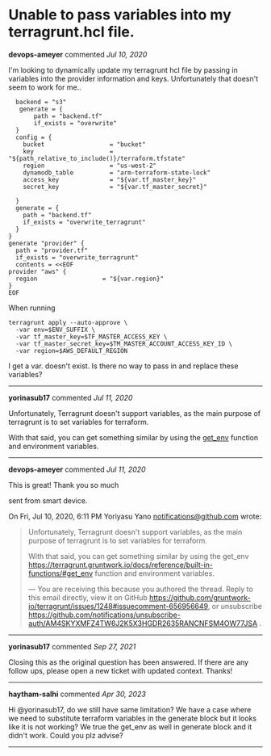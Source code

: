# Unable to pass variables into my terragrunt.hcl file.

**devops-ameyer** commented *Jul 10, 2020*

I'm looking to dynamically update my terragrunt hcl file by passing in variables into the provider information and keys. Unfortunately that doesn't seem to work for me..
```remote_state {
  backend = "s3"
   generate = {
       path = "backend.tf"
       if_exists = "overwrite"
  }
  config = {
    bucket                  = "bucket"
    key                     = "${path_relative_to_include()}/terraform.tfstate"
    region                  = "us-west-2"
    dynamodb_table          = "arm-terraform-state-lock"
    access_key              = "${var.tf_master_key}"
    secret_key              = "${var.tf_master_secret}"

  }
  generate = {
    path = "backend.tf"
    if_exists = "overwrite_terragrunt"
  }
}
generate "provider" {
  path = "provider.tf"
  if_exists = "overwrite_terragrunt"
  contents = <<EOF
provider "aws" {
  region                  = "${var.region}"
}
EOF
```

When running
 ```
terragrunt apply --auto-approve \
   -var env=$ENV_SUFFIX \ 
   -var tf_master_key=$TF_MASTER_ACCESS_KEY \
   -var tf_master_secret_key=$TM_MASTER_ACCOUNT_ACCESS_KEY_ID \
   -var region=$AWS_DEFAULT_REGION
```

I get a var. doesn't exist. Is there no way to pass in and replace these variables?
<br />
***


**yorinasub17** commented *Jul 11, 2020*

Unfortunately, Terragrunt doesn't support variables, as the main purpose of terragrunt is to set variables for terraform.

With that said, you can get something similar by using the [get_env](https://terragrunt.gruntwork.io/docs/reference/built-in-functions/#get_env) function and environment variables.
***

**devops-ameyer** commented *Jul 11, 2020*

This is great! Thank you so much

sent from smart device.

On Fri, Jul 10, 2020, 6:11 PM Yoriyasu Yano <notifications@github.com>
wrote:

> Unfortunately, Terragrunt doesn't support variables, as the main purpose
> of terragrunt is to set variables for terraform.
>
> With that said, you can get something similar by using the get_env
> <https://terragrunt.gruntwork.io/docs/reference/built-in-functions/#get_env>
> function and environment variables.
>
> —
> You are receiving this because you authored the thread.
> Reply to this email directly, view it on GitHub
> <https://github.com/gruntwork-io/terragrunt/issues/1248#issuecomment-656956649>,
> or unsubscribe
> <https://github.com/notifications/unsubscribe-auth/AM4SKYXMFZ4TW6J2K5X3HGDR2635RANCNFSM4OW77JSA>
> .
>

***

**yorinasub17** commented *Sep 27, 2021*

Closing this as the original question has been answered. If there are any follow ups, please open a new ticket with updated context. Thanks!
***

**haytham-salhi** commented *Apr 30, 2023*

Hi @yorinasub17, do we still have same limitation? We have a case where we need to substitute terraform variables in the generate block but it looks like it is not working? We true the get_env as well in generate block and it didn't work. Could you plz advise?
***

